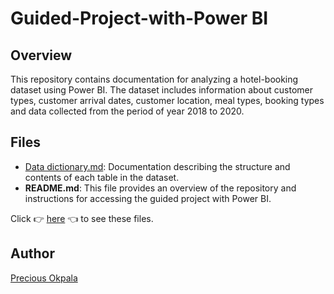 # Guided-Project-with-Power BI
## Overview
This repository contains documentation for analyzing a hotel-booking dataset using Power BI. The dataset includes information about customer types, customer arrival dates, customer location, meal types, booking types and data collected from the period of year 2018 to 2020.
## Files
- [Data dictionary.md](https://docs.google.com/spreadsheets/d/e/2PACX-1vQb2LVAx9HPDzoa2rQkvm9zAGQs2OoslU6JnntTGq9rXcWixs_10aZiwXdKJ81W0lsXU8J_zLNdc_E3/pubhtml?gid=1868586274&single=true): Documentation describing the structure and contents of each table in the dataset.
- **README.md**: This file provides an overview of the repository and instructions for accessing the guided project with Power BI.

Click 👉 [here](https://drive.google.com/drive/folders/1ylgna8ygMuxMlXAbzl1F-It-ZbyxWcXN?usp=sharing) 👈 to see these files.
## Author
[Precious Okpala](https://github.com/Precious-Okpala)
